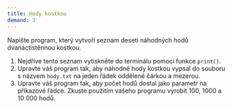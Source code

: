 ```yaml
---
title: Hody kostkou
demand: 3
---
```


Napište program, který vytvoří seznam deseti náhodných hodů dvanáctistěnnou kostkou.

1. Nejdříve tento seznam vytiskněte do terminálu pomocí funkce `print()`.
1. Upravte váš program tak, aby náhodné hody kostkou vypsal do souboru s názvem `hody.txt` na jeden řádek oddělené čárkou a mezerou.
1. Upravte váš program tak, aby počet hodů dostal jako parametr na příkazové řádce. Zkuste použitím vašeho programu vyrobit 100, 1000 a 10 000 hodů.
